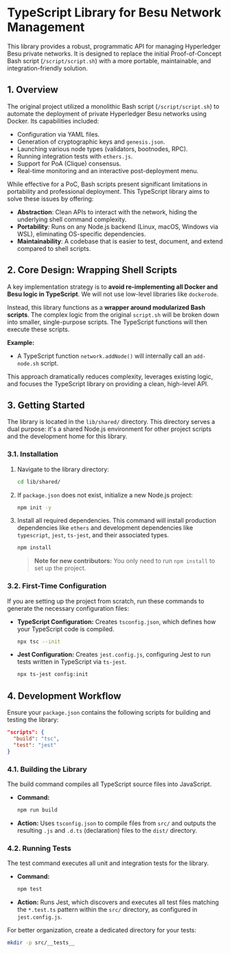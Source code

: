 # TypeScript Library for Besu Network Management

This library provides a robust, programmatic API for managing Hyperledger Besu private networks. It is designed to replace the initial Proof-of-Concept Bash script (`/script/script.sh`) with a more portable, maintainable, and integration-friendly solution.

## 1. Overview

The original project utilized a monolithic Bash script (`/script/script.sh`) to automate the deployment of private Hyperledger Besu networks using Docker. Its capabilities included:

*   Configuration via YAML files.
*   Generation of cryptographic keys and `genesis.json`.
*   Launching various node types (validators, bootnodes, RPC).
*   Running integration tests with `ethers.js`.
*   Support for PoA (Clique) consensus.
*   Real-time monitoring and an interactive post-deployment menu.

While effective for a PoC, Bash scripts present significant limitations in portability and professional deployment. This TypeScript library aims to solve these issues by offering:

*   **Abstraction**: Clean APIs to interact with the network, hiding the underlying shell command complexity.
*   **Portability**: Runs on any Node.js backend (Linux, macOS, Windows via WSL), eliminating OS-specific dependencies.
*   **Maintainability**: A codebase that is easier to test, document, and extend compared to shell scripts.

## 2. Core Design: Wrapping Shell Scripts

A key implementation strategy is to **avoid re-implementing all Docker and Besu logic in TypeScript**. We will not use low-level libraries like `dockerode`.

Instead, this library functions as a **wrapper around modularized Bash scripts**. The complex logic from the original `script.sh` will be broken down into smaller, single-purpose scripts. The TypeScript functions will then execute these scripts.

**Example:**
*   A TypeScript function `network.addNode()` will internally call an `add-node.sh` script.

This approach dramatically reduces complexity, leverages existing logic, and focuses the TypeScript library on providing a clean, high-level API.

## 3. Getting Started

The library is located in the `lib/shared/` directory. This directory serves a dual purpose: it's a shared Node.js environment for other project scripts and the development home for this library.

### 3.1. Installation

1.  Navigate to the library directory:
    ```bash
    cd lib/shared/
    ```

2.  If `package.json` does not exist, initialize a new Node.js project:
    ```bash
    npm init -y
    ```

3.  Install all required dependencies. This command will install production dependencies like `ethers` and development dependencies like `typescript`, `jest`, `ts-jest`, and their associated types.
    ```bash
    npm install
    ```
    > **Note for new contributors:** You only need to run `npm install` to set up the project.

### 3.2. First-Time Configuration

If you are setting up the project from scratch, run these commands to generate the necessary configuration files:

*   **TypeScript Configuration:** Creates `tsconfig.json`, which defines how your TypeScript code is compiled.
    ```bash
    npx tsc --init
    ```

*   **Jest Configuration:** Creates `jest.config.js`, configuring Jest to run tests written in TypeScript via `ts-jest`.
    ```bash
    npx ts-jest config:init
    ```

## 4. Development Workflow

Ensure your `package.json` contains the following scripts for building and testing the library:

```json
"scripts": {
  "build": "tsc",
  "test": "jest"
}
```

### 4.1. Building the Library

The build command compiles all TypeScript source files into JavaScript.

*   **Command:**
    ```bash
    npm run build
    ```
*   **Action:** Uses `tsconfig.json` to compile files from `src/` and outputs the resulting `.js` and `.d.ts` (declaration) files to the `dist/` directory.

### 4.2. Running Tests

The test command executes all unit and integration tests for the library.

*   **Command:**
    ```bash
    npm test
    ```
*   **Action:** Runs Jest, which discovers and executes all test files matching the `*.test.ts` pattern within the `src/` directory, as configured in `jest.config.js`.

For better organization, create a dedicated directory for your tests:

```bash
mkdir -p src/__tests__
```